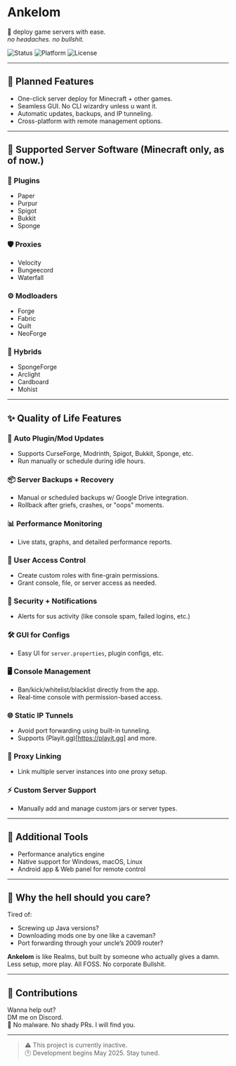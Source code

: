 # Ankelom  
🚀 deploy game servers with ease.  
*no headaches. no bullshit.*

![Status](https://img.shields.io/badge/status-inactive%20(dev%20starts%20May)-blue)
![Platform](https://img.shields.io/badge/platform-win%20%7C%20mac%20%7C%20linux%20%7C%20android-lightgrey)
![License](https://img.shields.io/badge/license-WTFPL-critical)

---

## 🔧 Planned Features
- One-click server deploy for Minecraft + other games.
- Seamless GUI. No CLI wizardry unless u want it.
- Automatic updates, backups, and IP tunneling.
- Cross-platform with remote management options.

---

## 🧩 Supported Server Software (Minecraft only, as of now.)

### 🧱 Plugins
- Paper  
- Purpur  
- Spigot  
- Bukkit  
- Sponge  

### 🛡️ Proxies  
- Velocity  
- Bungeecord  
- Waterfall  

### ⚙️ Modloaders  
- Forge  
- Fabric  
- Quilt  
- NeoForge  

### 🔀 Hybrids  
- SpongeForge  
- Arclight  
- Cardboard  
- Mohist  

---

## ✨ Quality of Life Features

### 🔄 Auto Plugin/Mod Updates
- Supports CurseForge, Modrinth, Spigot, Bukkit, Sponge, etc.
- Run manually or schedule during idle hours.

### 📦 Server Backups + Recovery  
- Manual or scheduled backups w/ Google Drive integration.  
- Rollback after griefs, crashes, or "oops" moments.

### 📊 Performance Monitoring  
- Live stats, graphs, and detailed performance reports.

### 👥 User Access Control  
- Create custom roles with fine-grain permissions.
- Grant console, file, or server access as needed.

### 🔐 Security + Notifications  
- Alerts for sus activity (like console spam, failed logins, etc.)

### 🛠️ GUI for Configs  
- Easy UI for `server.properties`, plugin configs, etc.

### 🖥️ Console Management  
- Ban/kick/whitelist/blacklist directly from the app.
- Real-time console with permission-based access.

### 🌐 Static IP Tunnels  
- Avoid port forwarding using built-in tunneling.
- Supports (Playit.gg)[https://playit.gg] and more.

### 🔗 Proxy Linking  
- Link multiple server instances into one proxy setup.

### ⚡ Custom Server Support  
- Manually add and manage custom jars or server types.

---

## 🧰 Additional Tools

- Performance analytics engine  
- Native support for Windows, macOS, Linux  
- Android app & Web panel for remote control  

---

## 😤 Why the hell should you care?

Tired of:
- Screwing up Java versions?
- Downloading mods one by one like a caveman?
- Port forwarding through your uncle’s 2009 router?

**Ankelom** is like Realms, but built by someone who actually gives a damn.  
Less setup, more play. All FOSS. No corporate Bullshit.

---

## 💬 Contributions

Wanna help out?  
DM me on Discord.  
🚫 No malware. No shady PRs. I will find you.

---

> ⚠️ This project is currently inactive.  
> 🕐 Development begins May 2025. Stay tuned.

